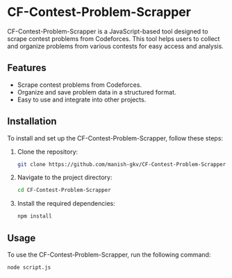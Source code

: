 # CF-Contest-Problem-Scrapper

CF-Contest-Problem-Scrapper is a JavaScript-based tool designed to scrape contest problems from Codeforces. This tool helps users to collect and organize problems from various contests for easy access and analysis.

## Features

- Scrape contest problems from Codeforces.
- Organize and save problem data in a structured format.
- Easy to use and integrate into other projects.

## Installation

To install and set up the CF-Contest-Problem-Scrapper, follow these steps:

1. Clone the repository:
    ```sh
    git clone https://github.com/manish-gkv/CF-Contest-Problem-Scrapper.git
    ```
2. Navigate to the project directory:
    ```sh
    cd CF-Contest-Problem-Scrapper
    ```
3. Install the required dependencies:
    ```sh
    npm install
    ```

## Usage

To use the CF-Contest-Problem-Scrapper, run the following command:

```sh
node script.js